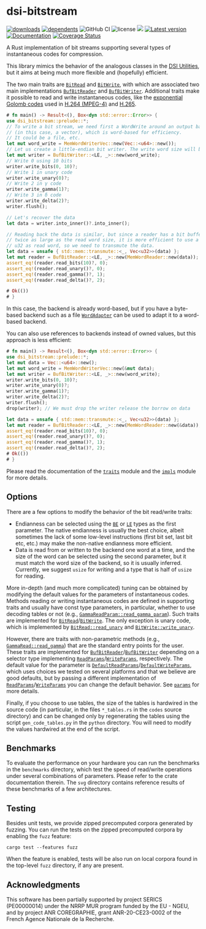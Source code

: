 # dsi-bitstream

[![downloads](https://img.shields.io/crates/d/dsi-bitstream)](https://crates.io/crates/dsi-bitstream)
[![dependents](https://img.shields.io/librariesio/dependents/cargo/dsi-bitstream)](https://crates.io/crates/dsi-bitstream/reverse_dependencies)
![GitHub CI](https://github.com/vigna/dsi-bitstream-rs/actions/workflows/rust.yml/badge.svg)
![license](https://img.shields.io/crates/l/dsi-bitstream)
[![](https://tokei.rs/b1/github/vigna/dsi-bitstream-rs?type=Rust,Python)](https://github.com/vigna/dsi-bitstream-rs)
[![Latest version](https://img.shields.io/crates/v/dsi-bitstream.svg)](https://crates.io/crates/dsi-bitstream)
[![Documentation](https://docs.rs/dsi-bitstream/badge.svg)](https://docs.rs/dsi-bitstream)
[![Coverage Status](https://coveralls.io/repos/github/vigna/dsi-bitstream-rs/badge.svg?branch=main)](https://coveralls.io/github/vigna/dsi-bitstream-rs?branch=main)

A Rust implementation of bit streams supporting several types of instantaneous
codes for compression.

This library mimics the behavior of the analogous classes in the [DSI
Utilities], but it aims at being much more flexible and (hopefully) efficient.

The two main traits are [`BitRead`] and [`BitWrite`], with which are associated
two main implementations [`BufBitReader`] and [`BufBitWriter`]. Additional
traits make it possible to read and write instantaneous codes, like the
[exponential Golomb codes] used in [H.264 (MPEG-4)] and [H.265].

```rust
# fn main() -> Result<(), Box<dyn std::error::Error>> {
use dsi_bitstream::prelude::*;
// To write a bit stream, we need first a WordWrite around an output backend
// (in this case, a vector), which is word-based for efficiency.
// It could be a file, etc. 
let mut word_write = MemWordWriterVec::new(Vec::<u64>::new());
// Let us create a little-endian bit writer. The write word size will be inferred.
let mut writer = BufBitWriter::<LE, _>::new(word_write);
// Write 0 using 10 bits
writer.write_bits(0, 10)?;
// Write 1 in unary code
writer.write_unary(0)?;
// Write 2 in γ code
writer.write_gamma(1)?;
// Write 3 in δ code
writer.write_delta(2)?;
writer.flush();

// Let's recover the data
let data = writer.into_inner()?.into_inner();

// Reading back the data is similar, but since a reader has a bit buffer
// twice as large as the read word size, it is more efficient to use a 
// u32 as read word, so we need to transmute the data.
let data = unsafe { std::mem::transmute::<_, Vec<u32>>(data) };
let mut reader = BufBitReader::<LE, _>::new(MemWordReader::new(data));
assert_eq!(reader.read_bits(10)?, 0);
assert_eq!(reader.read_unary()?, 0);
assert_eq!(reader.read_gamma()?, 1);
assert_eq!(reader.read_delta()?, 2);

# Ok(())
# }
```

In this case, the backend is already word-based, but if you have a byte-based
backend such as a file [`WordAdapter`] can be used to adapt it to a word-based
backend.

You can also use references to backends instead of owned values,
but this approach is less efficient:

```rust
# fn main() -> Result<(), Box<dyn std::error::Error>> {
use dsi_bitstream::prelude::*;
let mut data = Vec::<u64>::new();
let mut word_write = MemWordWriterVec::new(&mut data);
let mut writer = BufBitWriter::<LE, _>::new(word_write);
writer.write_bits(0, 10)?;
writer.write_unary(0)?;
writer.write_gamma(1)?;
writer.write_delta(2)?;
writer.flush();
drop(writer); // We must drop the writer release the borrow on data

let data = unsafe { std::mem::transmute::<_, Vec<u32>>(data) };
let mut reader = BufBitReader::<LE, _>::new(MemWordReader::new(&data));
assert_eq!(reader.read_bits(10)?, 0);
assert_eq!(reader.read_unary()?, 0);
assert_eq!(reader.read_gamma()?, 1);
assert_eq!(reader.read_delta()?, 2);
# Ok(())
# }
```

Please read the documentation of the [`traits`] module and the [`impls`] module
for more details.

## Options

There are a few options to modify the behavior of the bit read/write traits:

- Endianness can be selected using the [`BE`] or [`LE`] types as the first
  parameter. The native endianness is usually the best choice, albeit sometimes
  the lack of some low-level instructions (first bit set, last bit etc, etc.)
  may make the non-native endianness more efficient.
- Data is read from or written to the backend one word at a time, and the size
  of the word can be selected using the second parameter, but it must match the
  word size of the backend, so it is usually inferred. Currently, we suggest
  `usize` for writing and a type that is half of `usize` for reading.

More in-depth (and much more complicated) tuning can be obtained by modifying
the default values for the parameters of instantaneous codes. Methods reading or
writing instantaneous codes are defined in supporting traits and usually have
const type parameters, in particular, whether to use decoding tables or not
(e.g., [`GammaReadParam::read_gamma_param`]). Such traits are implemented for
[`BitRead`]/[`BitWrite`]. The only exception is unary code, which is implemented
by [`BitRead::read_unary`] and [`BitWrite::write_unary`].

However, there are traits with non-parametric methods (e.g.,
[`GammaRead::read_gamma`]) that are the standard entry points for the user.
These traits are implemented for [`BufBitReader`]/[`BufBitWriter`] depending on
a selector type implementing [`ReadParams`]/[`WriteParams`], respectively.
The default value for the parameter is
[`DefaultReadParams`]/[`DefaultWriteParams`], which uses choices we tested on
several platforms and that we believe are good defaults, but by passing a
different implementation of [`ReadParams`]/[`WriteParams`] you can change the
default behavior. See [`params`] for more details.

Finally, if you choose to use tables, the size of the tables is hardwired in the
source code (in particular, in the files `*_tables.rs` in the `codes` source
directory) and can be changed only by regenerating the tables using the script
`gen_code_tables.py` in the `python` directory. You will need to modify the
values hardwired at the end of the script.

## Benchmarks

To evaluate the performance on your hardware you can run the
benchmarks in the `benchmarks` directory, which test the speed of read/write
operations under several combinations of parameters. Please refer to the crate
documentation therein. The `svg` directory contains reference results of these
benchmarks of a few architectures.

## Testing

Besides unit tests, we provide zipped precomputed corpora generated by fuzzing.
You can run the tests on the zipped precomputed corpora by enabling the `fuzz`
feature:

```shell
cargo test --features fuzz
```

When the feature is enabled, tests will be also run on local corpora found in
the top-level `fuzz` directory, if any are present.

## Acknowledgments

This software has been partially supported by project SERICS (PE00000014) under
the NRRP MUR program funded by the EU - NGEU, and by project ANR COREGRAPHIE,
grant ANR-20-CE23-0002 of the French Agence Nationale de la Recherche.

[`BitRead`]: <https://docs.rs/dsi-bitstream/latest/dsi_bitstream/traits/trait.BitRead.html>
[`BitWrite`]: <https://docs.rs/dsi-bitstream/latest/dsi_bitstream/traits/trait.BitWrite.html>
[`BufBitReader`]: <https://docs.rs/dsi-bitstream/latest/dsi_bitstream/impls/struct.BufBitReader.html>
[`BufBitWriter`]: <https://docs.rs/dsi-bitstream/latest/dsi_bitstream/impls/struct.BufBitWriter.html>
[`ReadParams`]: <https://docs.rs/dsi-bitstream/latest/dsi_bitstream/codes/params/trait.ReadParams.html>
[`WriteParams`]: <https://docs.rs/dsi-bitstream/latest/dsi_bitstream/codes/params/trait.WriteParams.html>
[`GammaReadParam::read_gamma_param`]: <https://docs.rs/dsi-bitstream/latest/dsi_bitstream/codes/gamma/trait.GammaReadParam.html#tymethod.read_gamma_param>
[`WordAdapter`]: <https://docs.rs/dsi-bitstream/latest/dsi_bitstream/impls/struct.WordAdapter.html>
[`traits`]: <https://docs.rs/dsi-bitstream/latest/dsi_bitstream/traits/index.html>
[`impls`]: <https://docs.rs/dsi-bitstream/latest/dsi_bitstream/impls/index.html>
[`params`]: <https://docs.rs/dsi-bitstream/latest/dsi_bitstream/codes/params/index.html>
[`GammaRead::read_gamma`]: <https://docs.rs/dsi-bitstream/latest/dsi_bitstream/codes/gamma/trait.GammaRead.html#tymethod.read_gamma>
[`BE`]: <https://docs.rs/dsi-bitstream/latest/dsi_bitstream/traits/type.BE.html>
[`LE`]: <https://docs.rs/dsi-bitstream/latest/dsi_bitstream/traits/type.LE.html>
[`DefaultReadParams`]: <https://docs.rs/dsi-bitstream/latest/dsi_bitstream/codes/params/struct.DefaultReadParams.html>
[`DefaultWriteParams`]: <https://docs.rs/dsi-bitstream/latest/dsi_bitstream/codes/params/struct.DefaultWriteParams.html>
[`BitRead::read_unary`]: <https://docs.rs/dsi-bitstream/latest/dsi_bitstream/traits/trait.BitRead.html#method.read_unary>
[`BitWrite::write_unary`]: <https://docs.rs/dsi-bitstream/latest/dsi_bitstream/traits/trait.BitWrite.html#method.write_unary>
[DSI Utilities]: <https://dsiutils.di.unimi.it/>
[exponential Golomb codes]: <https://docs.rs/dsi-bitstream/latest/dsi_bitstream/codes/exp_golomb/index.html>
[H.264 (MPEG-4)]: <https://en.wikipedia.org/wiki/Advanced_Video_Coding>
[H.265]: <https://en.wikipedia.org/wiki/High_Efficiency_Video_Coding>
